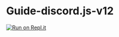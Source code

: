 
# Guide-discord.js-v12
[![Run on Repl.it](https://repl.it/badge/github/CTK-WARRIOR/Guide-discord.js-v12)](https://repl.it/github/CTK-WARRIOR/Guide-discord.js-v12)